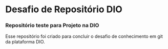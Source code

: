# Desafio de Repositório DIO
### Repositório teste para Projeto na DIO

Esse repositório foi criado para concluir o desafio de conhecimento em git da plataforma DIO.
